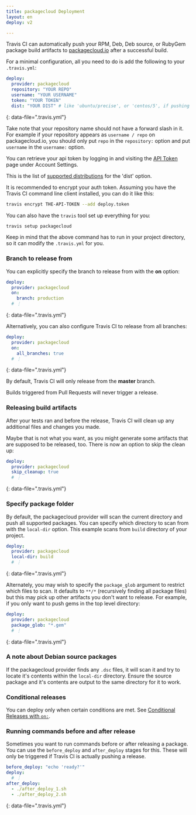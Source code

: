 ```yaml
---
title: packagecloud Deployment
layout: en
deploy: v2

---
```


Travis CI can automatically push your RPM, Deb, Deb source, or RubyGem package build
artifacts to [packagecloud.io](https://packagecloud.io/) after a successful build.

For a minimal configuration, all you need to do is add the following to your `.travis.yml`:

```yaml
deploy:
  provider: packagecloud
  repository: "YOUR REPO"
  username: "YOUR USERNAME"
  token: "YOUR TOKEN"
  dist: "YOUR DIST" # like 'ubuntu/precise', or 'centos/5', if pushing deb or rpms
```
{: data-file=".travis.yml"}

Take note that your repository name should not have a forward slash in it. For example if your repository appears as `username / repo` on packagecloud.io, you should only put `repo` in the `repository:` option and put `username` in the `username:` option.

You can retrieve your api token by logging in and visiting the [API Token](https://packagecloud.io/api_token) page under Account Settings.

This is the list of [supported distributions](https://packagecloud.io/docs#os_distro_version) for the 'dist' option.

It is recommended to encrypt your auth token. Assuming you have the Travis CI command line client installed, you can do it like this:

```bash
travis encrypt THE-API-TOKEN --add deploy.token
```

You can also have the `travis` tool set up everything for you:

```bash
travis setup packagecloud
```

Keep in mind that the above command has to run in your project directory, so it can modify the `.travis.yml` for you.

### Branch to release from

You can explicitly specify the branch to release from with the **on** option:

```yaml
deploy:
  provider: packagecloud
  on:
    branch: production
  # ⋮
```
{: data-file=".travis.yml"}

Alternatively, you can also configure Travis CI to release from all branches:

```yaml
deploy:
  provider: packagecloud
  on:
    all_branches: true
  # ⋮
```
{: data-file=".travis.yml"}

By default, Travis CI will only release from the **master** branch.

Builds triggered from Pull Requests will never trigger a release.

### Releasing build artifacts

After your tests ran and before the release, Travis CI will clean up any additional files and changes you made.

Maybe that is not what you want, as you might generate some artifacts that are supposed to be released, too. There is now an option to skip the clean up:

```yaml
deploy:
  provider: packagecloud
  skip_cleanup: true
  # ⋮
```
{: data-file=".travis.yml"}

### Specify package folder

By default, the packagecloud provider will scan the current directory and push all supported packages.
You can specify which directory to scan from with the `local-dir` option. This example scans from `build` directory of your project.

```yaml
deploy:
  provider: packagecloud
  local-dir: build
  # ⋮
```
{: data-file=".travis.yml"}

Alternately, you may wish to specify the `package_glob` argument to restrict which files to scan. It defaults to `**/*` (recursively finding all package files) but this may pick up other artifacts you don't want to release. For example, if you only want to push gems in the top level directory:

```yaml
deploy:
  provider: packagecloud
  package_glob: "*.gem"
  # ⋮
```
{: data-file=".travis.yml"}

### A note about Debian source packages

If the packagecloud provider finds any `.dsc` files, it will scan it and try to locate it's contents within
the `local-dir` directory. Ensure the source package and it's contents are output to the same directory for it to work.

### Conditional releases

You can deploy only when certain conditions are met.
See [Conditional Releases with `on:`](/user/deployment#conditional-releases-with-on).

### Running commands before and after release

Sometimes you want to run commands before or after releasing a package. You can use the `before_deploy` and `after_deploy` stages for this. These will only be triggered if Travis CI is actually pushing a release.

```yaml
before_deploy: "echo 'ready?'"
deploy:
  # ⋮
after_deploy:
  - ./after_deploy_1.sh
  - ./after_deploy_2.sh
```
{: data-file=".travis.yml"}
